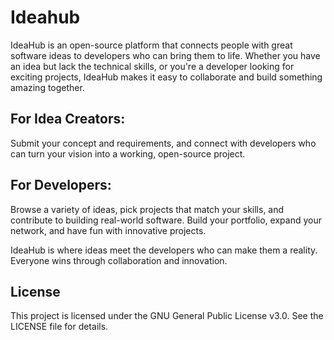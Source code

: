 # Ideahub

IdeaHub is an open-source platform that connects people with great software ideas to developers who can bring them to life. Whether you have an idea but lack the technical skills, or you're a developer looking for exciting projects, IdeaHub makes it easy to collaborate and build something amazing together.

## For Idea Creators:
Submit your concept and requirements, and connect with developers who can turn your vision into a working, open-source project.

## For Developers:
Browse a variety of ideas, pick projects that match your skills, and contribute to building real-world software. Build your portfolio, expand your network, and have fun with innovative projects.

IdeaHub is where ideas meet the developers who can make them a reality. Everyone wins through collaboration and innovation.

## License

This project is licensed under the GNU General Public License v3.0. See the LICENSE file for details.
